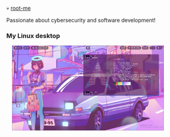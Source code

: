 💀 [root-me](https://www.root-me.org/ariannelafraise)

Passionate about cybersecurity and software development!

### My Linux desktop
<img src="arch.png" alt="My OS desktop" width="400" style="margin-left: 15px;"/>
